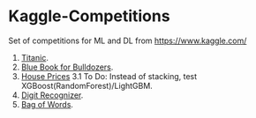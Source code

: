 # Kaggle-Competitions
Set of competitions for ML and DL from https://www.kaggle.com/

1) [Titanic](https://www.kaggle.com/c/titanic).
2) [Blue Book for Bulldozers](https://www.kaggle.com/c/bluebook-for-bulldozers).
3) [House Prices](https://www.kaggle.com/c/house-prices-advanced-regression-techniques/leaderboard)
3.1 To Do: Instead of stacking, test XGBoost(RandomForest)/LightGBM.
4) [Digit Recognizer](https://www.kaggle.com/c/digit-recognizer).
5) [Bag of Words](https://www.kaggle.com/c/word2vec-nlp-tutorial/data).